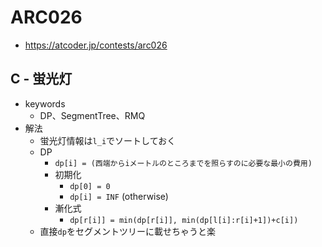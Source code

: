 # ARC026
* https://atcoder.jp/contests/arc026


## C - 蛍光灯
* keywords
  - DP、SegmentTree、RMQ
* 解法
  - 蛍光灯情報は`l_i`でソートしておく
  - DP
    - `dp[i] = (西端からiメートルのところまでを照らすのに必要な最小の費用)`
    - 初期化
      - `dp[0] = 0`
      - `dp[i] = INF` (otherwise)
    - 漸化式
      - `dp[r[i]] = min(dp[r[i]], min(dp[l[i]:r[i]+1])+c[i])`
  - 直接`dp`をセグメントツリーに載せちゃうと楽
